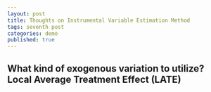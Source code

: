 ```yaml
---
layout: post
title: Thoughts on Instrumental Variable Estimation Method 
tags: seventh post
categories: demo
published: true
---
```


## What kind of exogenous variation to utilize? Local Average Treatment Effect (LATE)


